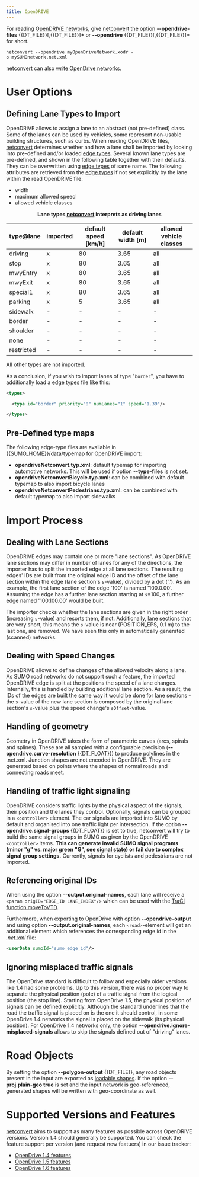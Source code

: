 ```yaml
---
title: OpenDRIVE
---
```


For reading [OpenDRIVE networks](https://www.opendrive.org/), give
[netconvert](../../netconvert.md) the option **--opendrive-files** {{DT_FILE}}\[,{{DT_FILE}}\]\* or **--opendrive** {{DT_FILE}}\[,{{DT_FILE}}\]\* for short.

```
netconvert --opendrive myOpenDriveNetwork.xodr -o mySUMOnetwork.net.xml
```

[netconvert](../../netconvert.md) can also [write OpenDrive
networks](../../Networks/Further_Outputs.md#opendrive_road_networks).

# User Options

## Defining Lane Types to Import

OpenDRIVE allows to assign a lane to an abstract (not pre-defined)
class. Some of the lanes can be used by vehicles, some represent
non-usable building structures, such as curbs. When reading OpenDRIVE
files, [netconvert](../../netconvert.md) determines whether and how a
lane shall be imported by looking into pre-defined and/or loaded [edge
types](../../Networks/PlainXML.md#type_descriptions).
Several known lane types are pre-defined, and shown in the following
table together with their defaults. They can be overwritten using [edge
types](../../Networks/PlainXML.md#type_descriptions)
of same name. The following attributes are retrieved from the [edge
types](../../Networks/PlainXML.md#type_descriptions)
if not set explicitly by the lane within the read OpenDRIVE file:

- width
- maximum allowed speed
- allowed vehicle classes

<center>

**Lane types [netconvert](../../netconvert.md) interprets as driving
lanes**

</center>

| type\@lane  | imported | default speed \[km/h\] | default width \[m\] | allowed vehicle classes |
| ---------- | -------- | ---------------------- | ------------------- | ----------------------- |
| driving    | x        | 80                     | 3.65                | all                     |
| stop       | x        | 80                     | 3.65                | all                     |
| mwyEntry   | x        | 80                     | 3.65                | all                     |
| mwyExit    | x        | 80                     | 3.65                | all                     |
| special1   | x        | 80                     | 3.65                | all                     |
| parking    | x        | 5                      | 3.65                | all                     |
| sidewalk   | \-       | \-                     | \-                  | \-                      |
| border     | \-       | \-                     | \-                  | \-                      |
| shoulder   | \-       | \-                     | \-                  | \-                      |
| none       | \-       | \-                     | \-                  | \-                      |
| restricted | \-       | \-                     | \-                  | \-                      |

All other types are not imported.

As a conclusion, if you wish to import lanes of type
"`border`", you have to additionally load a
[edge
types](../../Networks/PlainXML.md#type_descriptions)
file like this:

```xml
<types>

  <type id="border" priority="0" numLanes="1" speed="1.39"/>

</types>
```

## Pre-Defined type maps

The following edge-type files are available in {{SUMO_HOME}}/data/typemap for OpenDRIVE import:

- **opendriveNetconvert.typ.xml**: default typemap for importing automotive networks. This will be used if option **--type-files** is not set.
- **opendriveNetconvertBicycle.typ.xml**: can be combined with default typemap to also import bicycle lanes
- **opendriveNetconvertPedestrians.typ.xml**: can be combined with default typemap to also import sidewalks

# Import Process

## Dealing with Lane Sections

OpenDRIVE edges may contain one or more "lane sections". As OpenDRIVE
lane sections may differ in number of lanes for any of the directions,
the importer has to split the imported edge at all lane sections. The
resulting edges' IDs are built from the original edge ID and the offset
of the lane section within the edge (lane section's
`s`-value), divided by a dot ('.'). As an
example, the first lane section of the edge '100' is named '100.0.00'.
Assuming the edge has a further lane section starting at
`s`=100, a further edge named '100.100.00'
would be built.

The importer checks whether the lane sections are given in the right
order (increasing `s`-value) and resorts them,
if not. Additionally, lane sections that are very short, this means the
`s`-value is near (POSITION_EPS, 0.1 m) to
the last one, are removed. We have seen this only in automatically
generated (scanned) networks.

## Dealing with Speed Changes

OpenDRIVE allows to define changes of the allowed velocity along a lane.
As SUMO road networks do not support such a feature, the imported
OpenDRIVE edge is split at the positions the speed of a lane changes.
Internally, this is handled by building additional lane section. As a
result, the IDs of the edges are built the same way it would be done for
lane sections - the `s`-value of the new lane
section is composed by the original lane section's
`s`-value plus the speed change's
`sOffset`-value.

## Handling of geometry

Geometry in OpenDRIVE takes the form of parametric curves (arcs, spirals and splines). These are all sampled with a configurable precision (**--opendrive.curve-resolution** {{DT_FLOAT}}) to produce polylines in the .net.xml. Junction shapes are not encoded in OpenDRIVE. They are generated based on points where the shapes of normal roads and connecting roads meet. 

## Handling of traffic light signaling

OpenDRIVE considers traffic lights by the physical aspect of the signals, their position and the lanes they control. Optionally, signals can be grouped in a `<controller>` element.
The car signals are imported into SUMO by default and organised into one traffic light per intersection. If the option **--opendrive.signal-groups** {{DT_FLOAT}} is set to true, netconvert will try to build the same signal groups in SUMO
as given by the OpenDRIVE `<controller>` items. **This can generate invalid SUMO signal programs (minor "g" vs. major green "G", see [signal state](../../Simulation/Traffic_Lights.md#signal_state_definitions)) or fail due to complex signal group settings.** Currently, signals for cyclists and pedestrians are not imported.

## Referencing original IDs

When using the option **--output.original-names**, each lane will receive a `<param origID="EDGE_ID LANE_INDEX"/>` which can be used with
the [TraCI function moveToVTD](../../TraCI/Change_Vehicle_State.md).

Furthermore, when exporting to OpenDrive with option **--opendrive-output** and using option **--output.original-names**,
each `<road>`-element will get an additional element which references the
corresponding edge id in the *.net.xml* file:

```xml
<userData sumoId="sumo_edge_id"/>
```

## Ignoring misplaced traffic signals

The OpenDrive standard is difficult to follow and especially older versions like 1.4 had some problems. Up to this version, there was no proper way to separate the physical position (pole) of a traffic signal from the logical position (the stop line). Starting from OpenDrive 1.5, the physical position of signals can be defined explicitly. Although the standard underlines that the road the traffic signal is placed on is the one it should control, in some OpenDrive 1.4 networks the signal is placed on the sidewalk (its physical position). For OpenDrive 1.4 networks only, the option **--opendrive.ignore-misplaced-signals** allows to skip the signals defined out of "driving" lanes.

# Road Objects

By setting the option **--polygon-output** {{DT_FILE}}, any road objects present in the input are
exported as [loadable shapes](../../Simulation/Shapes.md). If the
option **--proj.plain-geo true** is set and the input network is geo-referenced, generated shapes
will be written with geo-coordinate as well.

# Supported Versions and Features

[netconvert](../../netconvert.md) aims to support as many features as possible across OpenDRIVE versions.
Version 1.4 should generally be supported.
You can check the feature support per version (and request new featuers) in our issue tracker:

- [OpenDrive 1.4 features](https://github.com/eclipse-sumo/sumo/issues/6694)
- [OpenDrive 1.5 features](https://github.com/eclipse-sumo/sumo/issues/6695)
- [OpenDrive 1.6 features](https://github.com/eclipse-sumo/sumo/issues/8901)

